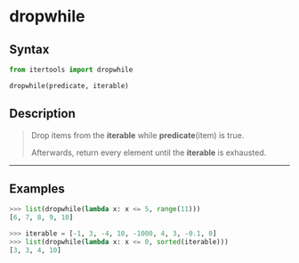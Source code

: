 # dropwhile

## Syntax

```python
from itertools import dropwhile

dropwhile(predicate, iterable)
```

## Description

> Drop items from the **iterable** while **predicate**(item) is true.
>
> Afterwards, return every element until the **iterable** is exhausted.

---

## Examples

```python
>>> list(dropwhile(lambda x: x <= 5, range(11)))
[6, 7, 8, 9, 10]
```

```python
>>> iterable = [-1, 3, -4, 10, -1000, 4, 3, -0.1, 0]
>>> list(dropwhile(lambda x: x <= 0, sorted(iterable)))
[3, 3, 4, 10]
```
